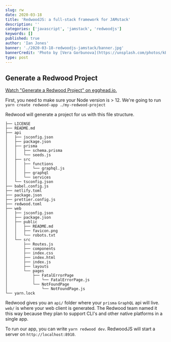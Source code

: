 ```yaml
---
slug: rw
date: 2020-03-18
title: 'RedwoodJS: a full-stack framework for JAMstack'
description: ''
categories: ['javascript', 'jamstack', 'redwoodjs']
keywords: []
published: true
author: 'Ian Jones'
banner: './2020-03-18-redwoodjs-jamstack/banner.jpg'
bannerCredit: 'Photo by [Vera Gorbunova](https://unsplash.com/photos/kEBAWaFk7qE)'
type: post
---
```


## Generate a Redwood Project

[Watch "Generate a Redwood Project" on egghead.io.](https://egghead.io/lessons/redwoodjs-generate-a-redwood-project?pl=introduction-to-redwoodjs-full-stack-jamstack-framework-2b10&af=ay44db)

First, you need to make sure your Node version is > 12. We're going to run `yarn create redwood-app ./my-redwood-project`

Redwood will generate a project for us with this file structure.

```
├── LICENSE
├── README.md
├── api
│   ├── jsconfig.json
│   ├── package.json
│   ├── prisma
│   │   ├── schema.prisma
│   │   └── seeds.js
│   ├── src
│   │   ├── functions
│   │   │   └── graphql.js
│   │   ├── graphql
│   │   └── services
│   └── tsconfig.json
├── babel.config.js
├── netlify.toml
├── package.json
├── prettier.config.js
├── redwood.toml
├── web
│   ├── jsconfig.json
│   ├── package.json
│   ├── public
│   │   ├── README.md
│   │   ├── favicon.png
│   │   └── robots.txt
│   └── src
│       ├── Routes.js
│       ├── components
│       ├── index.css
│       ├── index.html
│       ├── index.js
│       ├── layouts
│       └── pages
│           ├── FatalErrorPage
│           │   └── FatalErrorPage.js
│           └── NotFoundPage
│               └── NotFoundPage.js
└── yarn.lock
```

Redwood gives you an `api/` folder where your `prisma` `GraphQL` api will live. `web/` is where your web client is generated. The Redwood team named it this way because they plan to support CLI's and other native platforms in a single app.

To run our app, you can write `yarn redwood dev`. RedwoodJS will start a server on `http://localhost:8910`.
